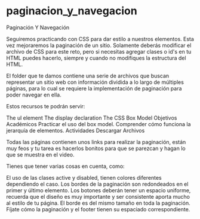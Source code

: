# paginacion_y_navegacion

Paginación Y Navegación

Seguiremos practicando con CSS para dar estilo a nuestros elementos. Esta vez mejoraremos la paginación de un sitio. Solamente deberás modificar el archivo de CSS para este reto, pero si necesitas agregar clases o id's en tu HTML puedes hacerlo, siempre y cuando no modifiques la estructura del HTML.

El folder que te damos contiene una serie de archivos que buscan representar un sitio web con información dividida a lo largo de múltiples páginas, para lo cual se requiere la implementación de paginación para poder navegar en ella.

Estos recursos te podrán servir:

The ul element
The display declaration
The CSS Box Model
Objetivos Académicos
Practicar el uso del box model.
Comprender cómo funciona la jerarquía de elementos.
Actividades
Descargar Archivos

Todas las páginas contienen unos links para realizar la paginación, están muy feos y tu tarea es hacerlos bonitos para que se parezcan y hagan lo que se muestra en el video.

Tienes que tener varias cosas en cuenta, como:

El uso de las clases active y disabled, tienen colores diferentes dependiendo el caso.
Los bordes de la paginación son redondeados en el primer y último elemento.
Los botones deberán tener un espacio uniforme, recuerda que el diseño es muy importante y ser consistente aporta mucho al estilo de tu página.
El borde es del mismo tamaño en toda la paginación.
Fíjate cómo la paginación y el footer tienen su espaciado correspondiente.
